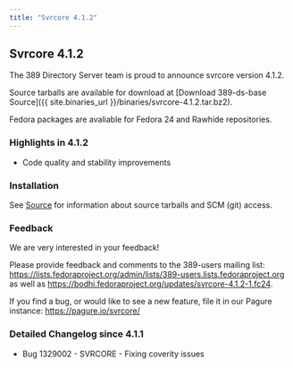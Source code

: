```yaml
---
title: "Svrcore 4.1.2"
---
```

Svrcore 4.1.2
-------------

The 389 Directory Server team is proud to announce svrcore version 4.1.2.

Source tarballs are available for download at [Download 389-ds-base Source]({{ site.binaries_url }}/binaries/svrcore-4.1.2.tar.bz2).

Fedora packages are avaliable for Fedora 24 and Rawhide repositories.

### Highlights in 4.1.2

- Code quality and stability improvements

### Installation

See [Source](../development/source.html) for information about source tarballs and SCM (git) access.

### Feedback

We are very interested in your feedback!

Please provide feedback and comments to the 389-users mailing list: <https://lists.fedoraproject.org/admin/lists/389-users.lists.fedoraproject.org> as well as <https://bodhi.fedoraproject.org/updates/svrcore-4.1.2-1.fc24>.

If you find a bug, or would like to see a new feature, file it in our Pagure instance: <https://pagure.io/svrcore/>

### Detailed Changelog since 4.1.1

-   Bug 1329002 - SVRCORE - Fixing coverity issues

